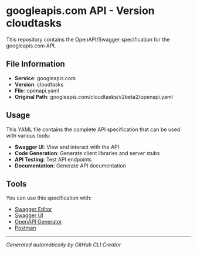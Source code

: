 # googleapis.com API - Version cloudtasks

This repository contains the OpenAPI/Swagger specification for the googleapis.com API.

## File Information

- **Service**: googleapis.com
- **Version**: cloudtasks
- **File**: openapi.yaml
- **Original Path**: googleapis.com/cloudtasks/v2beta2/openapi.yaml

## Usage

This YAML file contains the complete API specification that can be used with various tools:

- **Swagger UI**: View and interact with the API
- **Code Generation**: Generate client libraries and server stubs
- **API Testing**: Test API endpoints
- **Documentation**: Generate API documentation

## Tools

You can use this specification with:

- [Swagger Editor](https://editor.swagger.io/)
- [Swagger UI](https://swagger.io/tools/swagger-ui/)
- [OpenAPI Generator](https://openapi-generator.tech/)
- [Postman](https://www.postman.com/)

---

*Generated automatically by GitHub CLI Creator*
